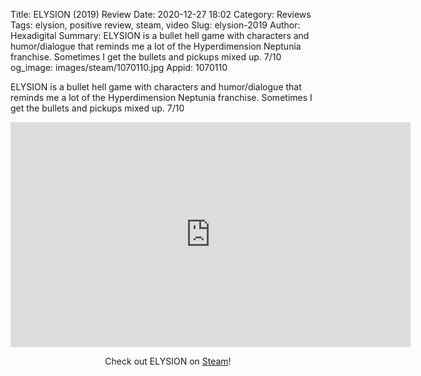 Title: ELYSION (2019) Review
Date: 2020-12-27 18:02
Category: Reviews
Tags: elysion, positive review, steam, video
Slug: elysion-2019
Author: Hexadigital
Summary: ELYSION is a bullet hell game with characters and humor/dialogue that reminds me a lot of the Hyperdimension Neptunia franchise. Sometimes I get the bullets and pickups mixed up. 7/10
og_image: images/steam/1070110.jpg
Appid: 1070110

ELYSION is a bullet hell game with characters and humor/dialogue that reminds me a lot of the Hyperdimension Neptunia franchise. Sometimes I get the bullets and pickups mixed up. 7/10

<center><iframe src="https://www.youtube.com/embed/3eREfUnTKCs?feature=oembed" allow="accelerometer; autoplay; encrypted-media; gyroscope; picture-in-picture" width="640" height="360" frameborder="0"></iframe>

Check out ELYSION on [Steam](https://store.steampowered.com/app/1070110/?curator_clanid=34633900)!</center>